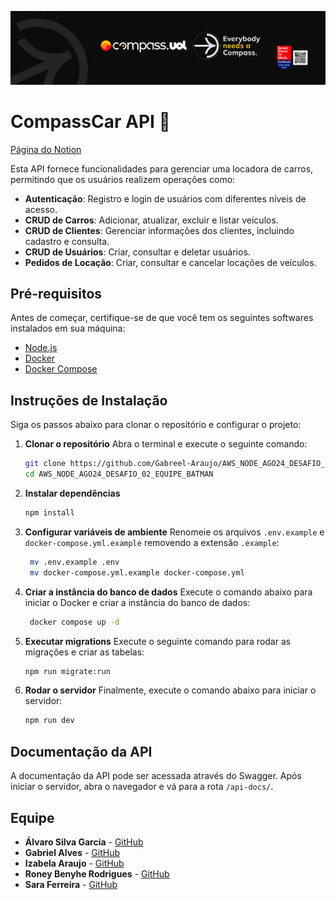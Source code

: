 
![Logo](https://github.com/carolinecobucci/plant-ecommerce/raw/main/src/assets/compass%20uol%20header.jpeg)
# CompassCar API 🚗
[Página do Notion](https://www.notion.so/AWS_NODE_AGO24_DESAFIO_02_EQUIPE_BATMAN-118e688b2c0a80629135ec596477e4f2?pvs=4)

  
Esta API fornece funcionalidades para gerenciar uma locadora de carros, permitindo que os usuários realizem operações como:
- **Autenticação**: Registro e login de usuários com diferentes níveis de acesso. 
- **CRUD de Carros**: Adicionar, atualizar, excluir e listar veículos.
- **CRUD de Clientes**: Gerenciar informações dos clientes, incluindo cadastro e consulta. 
- **CRUD de Usuários**: Criar, consultar e deletar usuários.
- **Pedidos de Locação**: Criar, consultar e cancelar locações de veículos.
 
## Pré-requisitos

Antes de começar, certifique-se de que você tem os seguintes softwares instalados em sua máquina:

- [Node.js](https://nodejs.org/) 
- [Docker](https://www.docker.com/)
- [Docker Compose](https://docs.docker.com/compose/)

## Instruções de Instalação

Siga os passos abaixo para clonar o repositório e configurar o projeto:

1. **Clonar o repositório**
   Abra o terminal e execute o seguinte comando:

   ```bash
   git clone https://github.com/Gabreel-Araujo/AWS_NODE_AGO24_DESAFIO_02_EQUIPE_BATMAN.git
   cd AWS_NODE_AGO24_DESAFIO_02_EQUIPE_BATMAN
    ```
    
2. **Instalar dependências**
	 ```bash
   npm install
	  ```
3.  **Configurar variáveis de ambiente**
Renomeie os arquivos `.env.example` e `docker-compose.yml.example` removendo a extensão `.example`:
	 ```bash
	  mv .env.example .env
	  mv docker-compose.yml.example docker-compose.yml
	```
4. **Criar a instância do banco de dados**
Execute o comando abaixo para iniciar o Docker e criar a instância do banco de dados:
	 ```bash
	  docker compose up -d
	```
5. **Executar migrations**
Execute o seguinte comando para rodar as migrações e criar as tabelas:
	```bash
	npm run migrate:run
	```
6. **Rodar o servidor**
Finalmente, execute o comando abaixo para iniciar o servidor:
	```bash
	npm run dev
	```

## Documentação da API

A documentação da API pode ser acessada através do Swagger. Após iniciar o servidor, abra o navegador e vá para a rota `/api-docs/`.

## Equipe
- **Álvaro Silva Garcia** - [GitHub](https://github.com/Alvarosig)
- **Gabriel Alves** - [GitHub](https://github.com/Gabreel-Araujo)
- **Izabela Araujo** - [GitHub](https://github.com/izzyraraujo)
- **Roney Benyhe Rodrigues** - [GitHub](https://github.com/RoneyBenyhe)
- **Sara Ferreira** - [GitHub](https://github.com/saraferreira10)


